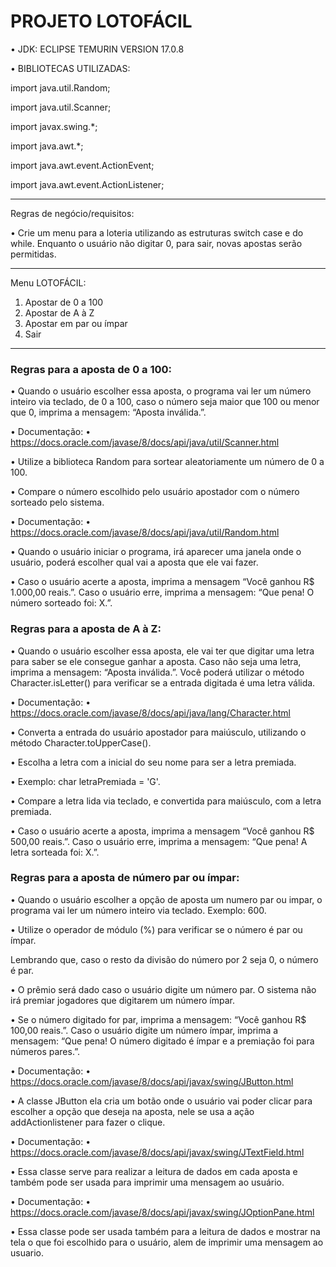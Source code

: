 # PROJETO LOTOFÁCIL

• JDK: ECLIPSE TEMURIN VERSION 17.0.8

• BIBLIOTECAS UTILIZADAS: 

import java.util.Random;

import java.util.Scanner;

import javax.swing.*;

import java.awt.*;

import java.awt.event.ActionEvent;

import java.awt.event.ActionListener;

**************************
Regras de negócio/requisitos:

• Crie um menu para a loteria utilizando as estruturas switch case e do while. Enquanto
o usuário não digitar 0, para sair, novas apostas serão permitidas.

**************************
Menu LOTOFÁCIL:
1) Apostar de 0 a 100
2) Apostar de A à Z
3) Apostar em par ou ímpar
0) Sair
**************************
### Regras para a aposta de 0 a 100:

• Quando o usuário escolher essa aposta, o programa vai ler um número inteiro 
via teclado, de 0 a 100, caso o número seja maior que 100 ou menor que 0, 
imprima a mensagem: “Aposta inválida.”.

• Documentação:
• https://docs.oracle.com/javase/8/docs/api/java/util/Scanner.html

• Utilize a biblioteca Random para sortear aleatoriamente um número de 0 a 100.

• Compare o número escolhido pelo usuário apostador com o número sorteado pelo
sistema.

• Documentação:
• https://docs.oracle.com/javase/8/docs/api/java/util/Random.html

• Quando o usuário iniciar o programa, irá aparecer uma janela onde o usuário,
poderá escolher qual vai a aposta que ele vai fazer.

• Caso o usuário acerte a aposta, imprima a mensagem “Você ganhou R$ 1.000,00
reais.”. Caso o usuário erre, imprima a mensagem: “Que pena! O número sorteado
foi: X.”.

### Regras para a aposta de A à Z: 

• Quando o usuário escolher essa aposta, ele vai ter que digitar uma letra para 
saber se ele consegue ganhar a aposta. Caso não seja uma letra, imprima a
mensagem: “Aposta inválida.”. Você poderá utilizar o método Character.isLetter()
para verificar se a entrada digitada é uma letra válida.

• Documentação:
• https://docs.oracle.com/javase/8/docs/api/java/lang/Character.html

• Converta a entrada do usuário apostador para maiúsculo, utilizando o método
Character.toUpperCase().

• Escolha a letra com a inicial do seu nome para ser a letra premiada.

• Exemplo: char letraPremiada = 'G'.

• Compare a letra lida via teclado, e convertida para maiúsculo, com a letra premiada.

• Caso o usuário acerte a aposta, imprima a mensagem “Você ganhou R$ 500,00
reais.”. Caso o usuário erre, imprima a mensagem: “Que pena! A letra sorteada foi:
X.”.

### Regras para a aposta de número par ou ímpar:

• Quando o usuário escolher a opção de aposta um numero par ou impar, o programa 
vai ler um número inteiro via teclado. Exemplo: 600.

• Utilize o operador de módulo (%) para verificar se o número é par ou ímpar.

Lembrando que, caso o resto da divisão do número por 2 seja 0, o número é par.

• O prêmio será dado caso o usuário digite um número par. O sistema não irá
premiar jogadores que digitarem um número ímpar.

• Se o número digitado for par, imprima a mensagem: “Você ganhou R$ 100,00
reais.”. Caso o usuário digite um número ímpar, imprima a mensagem: “Que pena!
O número digitado é ímpar e a premiação foi para números pares.”.


• Documentação:
• https://docs.oracle.com/javase/8/docs/api/javax/swing/JButton.html

• A classe JButton ela cria um botão onde o usuário vai poder clicar para escolher a opção que deseja na aposta,
nele se usa a ação addActionlistener para fazer o clique.

• Documentação:
• https://docs.oracle.com/javase/8/docs/api/javax/swing/JTextField.html

• Essa classe serve para realizar a leitura de dados em cada aposta e também pode ser usada para imprimir uma mensagem ao usuário.

• Documentação:
• https://docs.oracle.com/javase/8/docs/api/javax/swing/JOptionPane.html

• Essa classe pode ser usada também para a leitura de dados e mostrar na tela o que foi escolhido para o usuário, alem de imprimir uma mensagem ao usuario.
